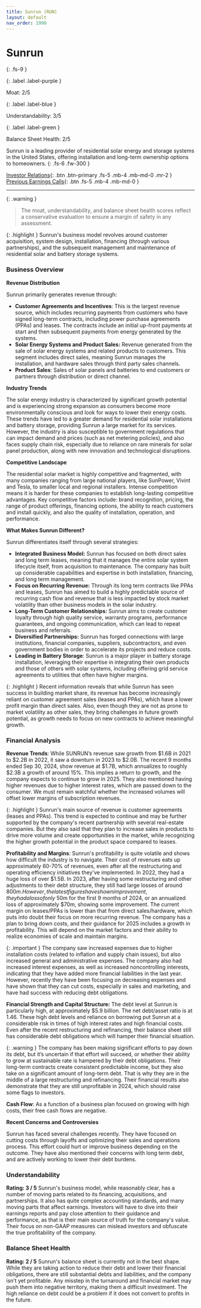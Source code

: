 ```yaml
---
title: Sunrun (RUN)
layout: default
nav_order: 1990
---
```


# Sunrun
{: .fs-9 }

{: .label .label-purple }

Moat: 2/5

{: .label .label-blue }

Understandability: 3/5

{: .label .label-green }

Balance Sheet Health: 2/5

Sunrun is a leading provider of residential solar energy and storage systems in the United States, offering installation and long-term ownership options to homeowners.
{: .fs-6 .fw-300 }

[Investor Relations](https://www.google.com/search?q=RUN+investor+relations){: .btn .btn-primary .fs-5 .mb-4 .mb-md-0 .mr-2 }
[Previous Earnings Calls](https://discountingcashflows.com/company/RUN/transcripts/){: .btn .fs-5 .mb-4 .mb-md-0 }

---

{: .warning }
>The moat, understandability, and balance sheet health scores reflect a conservative evaluation to ensure a margin of safety in any assessment.



{: .highlight }
Sunrun's business model revolves around customer acquisition, system design, installation, financing (through various partnerships), and the subsequent management and maintenance of residential solar and battery storage systems.

### Business Overview

**Revenue Distribution**

Sunrun primarily generates revenue through:

*   **Customer Agreements and Incentives**: This is the largest revenue source, which includes recurring payments from customers who have signed long-term contracts, including power purchase agreements (PPAs) and leases. The contracts include an initial up-front payments at start and then subsequent payments from energy generated by the systems.
*   **Solar Energy Systems and Product Sales:** Revenue generated from the sale of solar energy systems and related products to customers. This segment includes direct sales, meaning Sunrun manages the installation, and hardware sales through third party sales channels.
*   **Product Sales**: Sales of solar panels and batteries to end customers or partners through distribution or direct channel.

**Industry Trends**

The solar energy industry is characterized by significant growth potential and is experiencing strong expansion as consumers become more environmentally conscious and look for ways to lower their energy costs. These trends have led to a greater demand for residential solar installations and battery storage, providing Sunrun a large market for its services. However, the industry is also susceptible to government regulations that can impact demand and prices (such as net metering policies), and also faces supply chain risk, especially due to reliance on rare minerals for solar panel production, along with new innovation and technological disruptions.

**Competitive Landscape**

The residential solar market is highly competitive and fragmented, with many companies ranging from large national players, like SunPower, Vivint and Tesla, to smaller local and regional installers. Intense competition means it is harder for these companies to establish long-lasting competitive advantages. Key competitive factors include: brand recognition, pricing, the range of product offerings, financing options, the ability to reach customers and install quickly, and also the quality of installation, operation, and performance.

**What Makes Sunrun Different?**

Sunrun differentiates itself through several strategies:

*   **Integrated Business Model:** Sunrun has focused on both direct sales and long term leases, meaning that it manages the entire solar system lifecycle itself, from acquisition to maintenance. The company has built up considerable capabilities and expertise in both installation, financing, and long term management.
*   **Focus on Recurring Revenue:** Through its long term contracts like PPAs and leases, Sunrun has aimed to build a highly predictable source of recurring cash flow and revenue that is less impacted by stock market volatility than other business models in the solar industry.
*   **Long-Term Customer Relationships:** Sunrun aims to create customer loyalty through high quality service, warranty programs, performance guarantees, and ongoing communication, which can lead to repeat business and referrals.
*   **Diversified Partnerships:** Sunrun has forged connections with large institutions, financial companies, suppliers, subcontractors, and even government bodies in order to accelerate its projects and reduce costs.
*   **Leading in Battery Storage**: Sunrun is a major player in battery storage installation, leveraging their expertise in integrating their own products and those of others with solar systems, including offering grid service agreements to utilities that often have higher margins.

{: .highlight }
Recent information reveals that while Sunrun has seen success in building market share, its revenue has become increasingly reliant on customer agreement sales (leases and PPAs), which have a lower profit margin than direct sales. Also, even though they are not as prone to market volatility as other sales, they bring challenges in future growth potential, as growth needs to focus on new contracts to achieve meaningful growth.

### Financial Analysis

**Revenue Trends**: While SUNRUN’s revenue saw growth from $1.6B in 2021 to $2.2B in 2022, it saw a downturn in 2023 to $2.0B. The recent 9 months ended Sep 30, 2024, show revenue at $1.7B, which annualizes to roughly $2.3B a growth of around 15%. This implies a return to growth, and the company expects to continue to grow in 2025. They also mentioned having higher revenues due to higher interest rates, which are passed down to the consumer. We must remain watchful whether the increased volumes will offset lower margins of subscription revenues.

{: .highlight }
Sunrun's main source of revenue is customer agreements (leases and PPAs). This trend is expected to continue and may be further supported by the company's recent partnership with several real-estate companies. But they also said that they plan to increase sales in products to drive more volume and create opportunities in the market, while recognizing the higher growth potential in the product space compared to leases.

**Profitability and Margins**: Sunrun's profitability is quite volatile and shows how difficult the industry is to navigate. Their cost of revenues eats up approximately 60-70% of revenues, even after all the restructuring and operating efficiency initiatives they've implemented. In 2022, they had a huge loss of over $1.5B. In 2023, after having some restructuring and other adjustments to their debt structure, they still had large losses of around $800m. However, the latest figures have shown improvement, they had a loss of only ~$50m for the first 9 months of 2024, or an annualized loss of approximately $70m, showing some improvement. The current margin on leases/PPAs is lower than that from direct sales/hardware, which puts into doubt their focus on more recurring revenue.
The company has a plan to bring down costs, and their guidance for 2025 includes a growth in profitability. This will depend on the market factors and their ability to realize economies of scale and maintain margins.

{: .important }
The company saw increased expenses due to higher installation costs (related to inflation and supply chain issues), but also increased general and administrative expenses. The company also had increased interest expenses, as well as increased noncontrolling interests, indicating that they have added more financial liabilities in the last year.
However, recently they have been focusing on decreasing expenses and have shown that they can cut costs, especially in sales and marketing, and have had success with reducing debt obligations.

**Financial Strength and Capital Structure:** The debt level at Sunrun is particularly high, at approximately $5.9 billion. The net debt/asset ratio is at 1.46. These high debt levels and reliance on borrowing put Sunrun at a considerable risk in times of high interest rates and high financial costs.
Even after the recent restructuring and refinancing, their balance sheet still has considerable debt obligations which will hamper their financial situation.

{: .warning }
The company has been making significant efforts to pay down its debt, but it’s uncertain if that effort will succeed, or whether their ability to grow at sustainable rate is hampered by their debt obligations. Their long-term contracts create consistent predictable income, but they also take on a significant amount of long-term debt. That is why they are in the middle of a large restructuring and refinancing. Their financial results also demonstrate that they are still unprofitable in 2024, which should raise some flags to investors.

**Cash Flow**: As a function of a business plan focused on growing with high costs, their free cash flows are negative.

**Recent Concerns and Controversies**

Sunrun has faced several challenges recently. They have focused on cutting costs through layoffs and optimizing their sales and operations process. This effort could hurt or improve business depending on the outcome. They have also mentioned their concerns with long term debt, and are actively working to lower their debt burdens.

### Understandability

**Rating: 3 / 5**
Sunrun's business model, while reasonably clear, has a number of moving parts related to its financing, acquisitions, and partnerships. It also has quite complex accounting standards, and many moving parts that affect earnings. Investors will have to dive into their earnings reports and pay close attention to their guidance and performance, as that is their main source of truth for the company's value. Their focus on non-GAAP measures can mislead investors and obfuscate the true profitability of the company.

### Balance Sheet Health
**Rating: 2 / 5**
Sunrun's balance sheet is currently not in the best shape. While they are taking action to reduce their debt and lower their financial obligations, there are still substantial debts and liabilities, and the company isn’t yet profitable. Any misstep in the turnaround and financial market may push them into negative territory, making them a difficult investment. The high reliance on debt could be a problem if it does not convert to profits in the future.